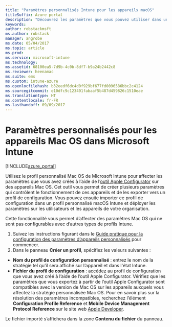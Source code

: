 ```yaml
---
title: "Paramètres personnalisés Intune pour les appareils macOS"
titleSuffix: Azure portal
description: "Découvrez les paramètres que vous pouvez utiliser dans un profil personnalisé macOS."
keywords: 
author: robstackmsft
ms.author: robstack
manager: angrobe
ms.date: 05/04/2017
ms.topic: article
ms.prod: 
ms.service: microsoft-intune
ms.technology: 
ms.assetid: 68100ea5-7d9b-4c0b-8df7-b9a24b2442c8
ms.reviewer: heenamac
ms.suite: ems
ms.custom: intune-azure
ms.openlocfilehash: b32eedf6dc4d0f929bf677fd0096586bbc2c4124
ms.sourcegitcommit: e10dfc9c123401fabaaf5b487d459826c1510eae
ms.translationtype: HT
ms.contentlocale: fr-FR
ms.lasthandoff: 09/09/2017
---
```

# <a name="custom-settings-for-macos-devices-in-microsoft-intune"></a>Paramètres personnalisés pour les appareils Mac OS dans Microsoft Intune

[!INCLUDE[azure_portal](./includes/azure_portal.md)]

Utilisez le profil personnalisé Mac OS de Microsoft Intune pour affecter les paramètres que vous avez créés à l’aide de l’[outil Apple Configurator](https://itunes.apple.com/app/apple-configurator-2/id1037126344?mt=12) sur des appareils Mac OS. Cet outil vous permet de créer plusieurs paramètres qui contrôlent le fonctionnement de ces appareils et de les exporter vers un profil de configuration. Vous pouvez ensuite importer ce profil de configuration dans un profil personnalisé macOS Intune et déployer les paramètres sur les utilisateurs et les appareils de votre organisation.

Cette fonctionnalité vous permet d’affecter des paramètres Mac OS qui ne sont pas configurables avec d’autres types de profils Intune.


1. Suivez les instructions figurant dans le [Guide pratique pour la configuration des paramètres d’appareils personnalisés](custom-settings-configure.md) pour commencer.
2. Dans le panneau **Créer un profil**, spécifiez les valeurs suivantes :

- **Nom du profil de configuration personnalisé** : entrez le nom de la stratégie tel qu’il sera affiché sur l’appareil et dans l'état Intune.
- **Fichier du profil de configuration** : accédez au profil de configuration que vous avez créé à l’aide de l’outil Apple Configurator.
Vérifiez que les paramètres que vous exportez à partir de l’outil Apple Configurator sont compatibles avec la version de Mac OS sur les appareils auxquels vous affectez la stratégie personnalisée Mac OS. Pour en savoir plus sur la résolution des paramètres incompatibles, recherchez l’élément **Configuration Profile Reference** et **Mobile Device Management Protocol Reference** sur le site web [Apple Developer](https://developer.apple.com/).

Le fichier importé s’affichera dans la zone **Contenu du fichier** du panneau.
